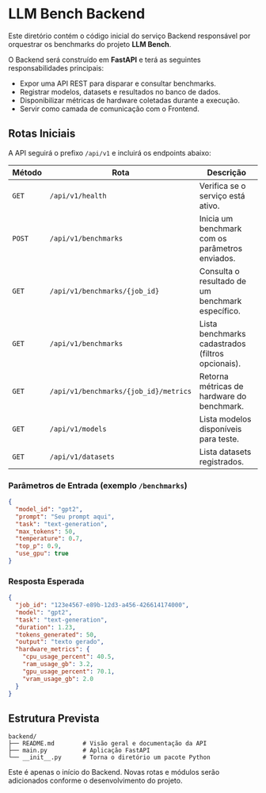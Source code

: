 # LLM Bench Backend

Este diretório contém o código inicial do serviço Backend responsável por orquestrar os benchmarks do projeto **LLM Bench**.

O Backend será construído em **FastAPI** e terá as seguintes responsabilidades principais:

- Expor uma API REST para disparar e consultar benchmarks.
- Registrar modelos, datasets e resultados no banco de dados.
- Disponibilizar métricas de hardware coletadas durante a execução.
- Servir como camada de comunicação com o Frontend.

## Rotas Iniciais

A API seguirá o prefixo `/api/v1` e incluirá os endpoints abaixo:

| Método | Rota                           | Descrição                                               |
|-------|--------------------------------|---------------------------------------------------------|
| `GET` | `/api/v1/health`               | Verifica se o serviço está ativo.                       |
| `POST`| `/api/v1/benchmarks`           | Inicia um benchmark com os parâmetros enviados.         |
| `GET` | `/api/v1/benchmarks/{job_id}`  | Consulta o resultado de um benchmark específico.        |
| `GET` | `/api/v1/benchmarks`           | Lista benchmarks cadastrados (filtros opcionais).       |
| `GET` | `/api/v1/benchmarks/{job_id}/metrics` | Retorna métricas de hardware do benchmark.      |
| `GET` | `/api/v1/models`               | Lista modelos disponíveis para teste.                   |
| `GET` | `/api/v1/datasets`             | Lista datasets registrados.                             |

### Parâmetros de Entrada (exemplo `/benchmarks`)

```json
{
  "model_id": "gpt2",
  "prompt": "Seu prompt aqui",
  "task": "text-generation",
  "max_tokens": 50,
  "temperature": 0.7,
  "top_p": 0.9,
  "use_gpu": true
}
```

### Resposta Esperada

```json
{
  "job_id": "123e4567-e89b-12d3-a456-426614174000",
  "model": "gpt2",
  "task": "text-generation",
  "duration": 1.23,
  "tokens_generated": 50,
  "output": "texto gerado",
  "hardware_metrics": {
    "cpu_usage_percent": 40.5,
    "ram_usage_gb": 3.2,
    "gpu_usage_percent": 70.1,
    "vram_usage_gb": 2.0
  }
}
```

## Estrutura Prevista

```
backend/
├── README.md        # Visão geral e documentação da API
├── main.py          # Aplicação FastAPI
└── __init__.py      # Torna o diretório um pacote Python
```

Este é apenas o início do Backend. Novas rotas e módulos serão adicionados conforme o desenvolvimento do projeto.
